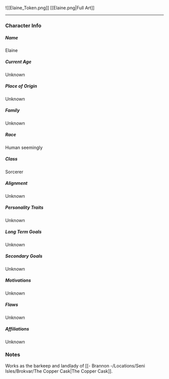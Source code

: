 ![[Elaine_Token.png]]
[[Elaine.png|Full Art]]

---
### Character Info

##### Name 
Elaine

##### Current Age
Unknown

##### Place of Origin
Unknown

##### Family
Unknown

##### Race
Human seemingly

##### Class
Sorcerer

##### Alignment
Unknown

##### Personality Traits
Unknown

##### Long Term Goals
Unknown

##### Secondary Goals
Unknown

##### Motivations
Unknown

##### Flaws
Unknown

##### Affiliations
Unknown

### Notes
Works as the barkeep and landlady of [[- Brannon -/Locations/Seni Isles/Brokvar/The Copper Cask|The Copper Cask]].

